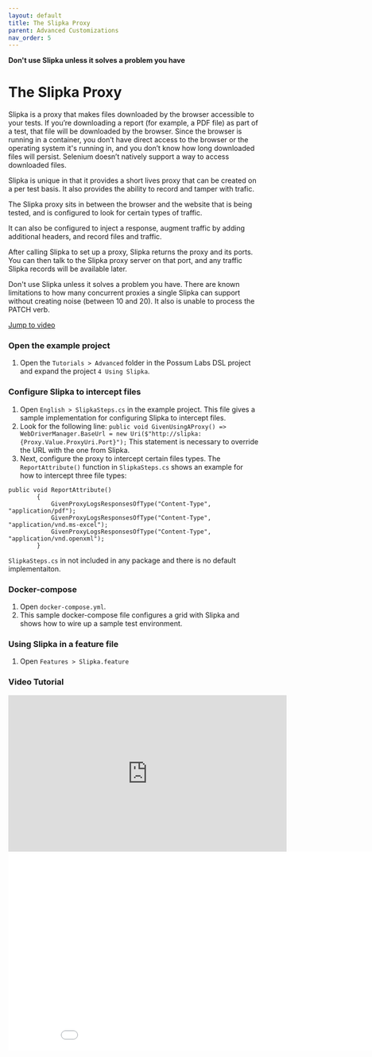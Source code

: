 ```yaml
---
layout: default
title: The Slipka Proxy
parent: Advanced Customizations
nav_order: 5
---
```


**Don't use Slipka unless it solves a problem you have**

# The Slipka Proxy

Slipka is a proxy that makes files downloaded by the browser accessible to your tests. If you’re downloading a report (for example, a PDF file) as part of a test, that file will be downloaded by the browser. Since the browser is running in a container, you don’t have direct access to the browser or the operating system it's running in, and you don’t know how long downloaded files will persist. Selenium doesn’t natively support a way to access downloaded files.

Slipka is unique in that it provides a short lives proxy that can be created on a per test basis. It also provides the ability to record and tamper with trafic. 

The Slipka proxy sits in between the browser and the website that is being tested, and is configured to look for certain types of traffic. 

It can also be configured to inject a response, augment traffic by adding additional headers, and record files and traffic.

After calling Slipka to set up a proxy, Slipka returns the proxy and its ports. You can then talk to the Slipka proxy server on that port, and any traffic Slipka records will be available later.

Don't use Slipka unless it solves a problem you have. There are known limitations to how many concurrent proxies a single Slipka can support without creating noise (between 10 and 20). It also is unable to process the PATCH verb.

[Jump to video](#video-tutorial)

### Open the example project

1. Open the `Tutorials > Advanced` folder in the Possum Labs DSL project and expand the project `4 Using Slipka`.

### Configure Slipka to intercept files

1. Open `English > SlipkaSteps.cs` in the example project. This file gives a sample implementation for configuring Slipka to intercept files.
1. Look for the following line: `public void GivenUsingAProxy()
            => WebDriverManager.BaseUrl =
            new Uri($"http://slipka:{Proxy.Value.ProxyUri.Port}");` This statement is necessary to override the URL with the one from Slipka.
1. Next, configure the proxy to intercept certain files types. The `ReportAttribute()` function in `SlipkaSteps.cs` shows an example for how to intercept three file types:

```
public void ReportAttribute()
        {
            GivenProxyLogsResponsesOfType("Content-Type", "application/pdf");
            GivenProxyLogsResponsesOfType("Content-Type", "application/vnd.ms-excel");
            GivenProxyLogsResponsesOfType("Content-Type", "application/vnd.openxml");
        }
```

`SlipkaSteps.cs` in not included in any package and there is no default implementaiton.

### Docker-compose

1. Open `docker-compose.yml`.
1. This sample docker-compose file configures a grid with Slipka and shows how to wire up a sample test environment.

### Using Slipka in a feature file

1. Open `Features > Slipka.feature`

### Video Tutorial

<iframe width="560" height="315" src="https://www.youtube.com/embed/gjraFjBDHZ4" frameborder="0" allow="accelerometer; autoplay; encrypted-media; gyroscope; picture-in-picture" allowfullscreen></iframe>


<!-- feedback copy paste -->
<style>
 .desktop-only {
     display: none;
 }

@media screen and (min-width: 768px) {
 .desktop-only {
     display:block;
 }
}
</style>
<iframe src="./Feedback.html" width="900" height="400" frameBorder="0" class="desktop-only"></iframe>